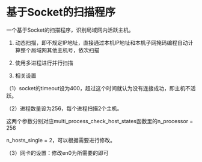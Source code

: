 # 基于Socket的扫描程序

一个基于Socket的扫描程序，识别局域网内活跃主机。

1. 动态扫描，即不规定IP地址，直接通过本机IP地址和本机子网掩码编程自动计算整个局域网其他主机号，依次扫描

2. 使用多进程进行并行扫描

3. 相关设置

（1）socket的timeout设为400，超过这个时间就认为没有连接成功，即主机不活跃。

（2）进程数量设为256，每个进程扫描2个主机。

这两个参数分别对应multi_process_check_host_states函数里的n_processor = 256

n_hosts_single = 2，可以根据需要进行修改。

（3）网卡的设置：修改en0为所需要的即可

